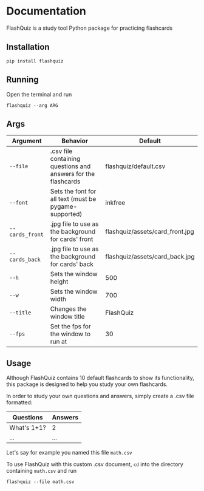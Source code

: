 # Documentation

FlashQuiz is a study tool Python package for practicing flashcards

## Installation

`pip install flashquiz`


## Running

Open the terminal and run

 `flashquiz --arg ARG`


## Args

| Argument        | Behavior                                                      | Default                         |
|-----------------|---------------------------------------------------------------|---------------------------------|
| `--file`        | .csv file containing questions and answers for the flashcards | flashquiz/default.csv           |
| `--font`        | Sets the font for all text (must be pygame-supported)         | inkfree                         |
| `--cards_front` | .jpg file to use as the background for cards' front           | flashquiz/assets/card_front.jpg |
| `--cards_back`  | .jpg file to use as the background for cards' back            | flashquiz/assets/card_back.jpg  |
| `--h`           | Sets the window height                                        | 500                             |
| `--w`           | Sets the window width                                         | 700                             |
| `--title`       | Changes the window title                                      | FlashQuiz                       |
| `--fps`         | Set the fps for the window to run at                          | 30                              |


## Usage

Although FlashQuiz contains 10 default flashcards to show its functionality, this package is designed to help you study your own flashcards.

In order to study your own questions and answers, simply create a .csv file formatted:

| Questions   | Answers |
|-------------|---------|
| What's 1+1? | 2       |
| ...         | ...     |

Let's say for example you named this file `math.csv`

To use FlashQuiz with this custom .csv document, `cd` into the directory containing `math.csv` and run

`flashquiz --file math.csv`
